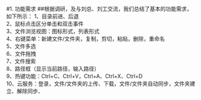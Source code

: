 #1. 功能需求
##根据调研，及与刘总、刘工交流，我们总结了基本的功能需求，如下所示：
1、目录前进、后退<br>
2、鼠标点击区分单击和双击事件<br>
3、文件浏览视图：图标形式，列表形式<br>
4、右键菜单：新建文件/文件夹，复制，剪切，粘贴，删除，重命名<br>
5、文件多选<br>
6、文件拖拽<br>
7、文件搜索<br>
8、路径框（显示当前路径，输入路径）<br>
9、热键功能：Ctrl+C、Ctrl+V，Ctrl+A、Ctrl+X、Ctrl+D<br>
10、云服务：登录，文件/文件夹的上传、下载，文件/文件夹自动同步，文件夹建立、解除同步、<br>
